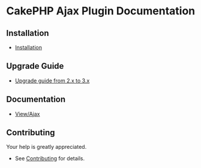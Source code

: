 # CakePHP Ajax Plugin Documentation

## Installation
* [Installation](Install.md)

## Upgrade Guide
* [Upgrade guide from 2.x to 3.x](Upgrade.md)

## Documentation
* [View/Ajax](View/Ajax.md)

## Contributing
Your help is greatly appreciated.

* See [Contributing](Contributing.md) for details.